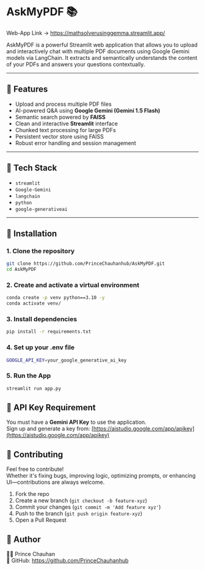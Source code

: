 # AskMyPDF 📚

Web-App Link -> https://mathsolverusinggemma.streamlit.app/

AskMyPDF is a powerful Streamlit web application that allows you to upload and interactively chat with multiple PDF documents using Google Gemini models via LangChain. It extracts and semantically understands the content of your PDFs and answers your questions contextually.

---

## 🔧 Features

- Upload and process multiple PDF files
- AI-powered Q&A using **Google Gemini (Gemini 1.5 Flash)**
- Semantic search powered by **FAISS**
- Clean and interactive **Streamlit** interface
- Chunked text processing for large PDFs
- Persistent vector store using FAISS
- Robust error handling and session management

---

## 🧩 Tech Stack

- `streamlit`
- `Google-Gemini`
- `langchain`
- `python`
- `google-generativeai`

---

## 🚀 Installation

### 1. Clone the repository

```bash
git clone https://github.com/PrinceChauhanhub/AskMyPDF.git
cd AskMyPDF
```
### 2. Create and activate a virtual environment

```bash
conda create -p venv python==3.10 -y
conda activate venv/
```

### 3. Install dependencies

```bash
pip install -r requirements.txt
```

### 4. Set up your .env file
```bash
GOOGLE_API_KEY=your_google_generative_ai_key
```

### 5. Run the App
```bash
streamlit run app.py
```


🔐 API Key Requirement
----------------------
You must have a **Gemini API Key** to use the application.  
Sign up and generate a key from: [https://aistudio.google.com/app/apikey](https://aistudio.google.com/app/apikey)


🤝 Contributing
---------------
Feel free to contribute!  
Whether it's fixing bugs, improving logic, optimizing prompts, or enhancing UI—contributions are always welcome.

1. Fork the repo
2. Create a new branch (`git checkout -b feature-xyz`)
3. Commit your changes (`git commit -m 'Add feature xyz'`)
4. Push to the branch (`git push origin feature-xyz`)
5. Open a Pull Request


🙋 Author
---------
👨‍💻 Prince Chauhan  
🔗 GitHub: https://github.com/PrinceChauhanhub

